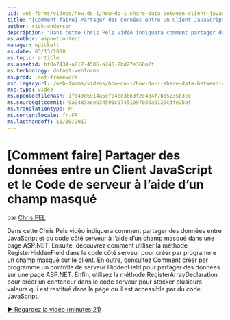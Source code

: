 ```yaml
---
uid: web-forms/videos/how-do-i/how-do-i-share-data-between-client-javascript-and-server-code-using-a-hidden-field
title: "[Comment faire] Partager des données entre un Client JavaScript et le Code de serveur à l’aide d’un champ masqué | Documents Microsoft"
author: rick-anderson
description: "Dans cette Chris Pels vidéo indiquera comment partager des données entre JavaScript et du code côté serveur à l’aide d’un champ masqué dans une page ASP.NET. Ensuite, découvrez comment t..."
ms.author: aspnetcontent
manager: wpickett
ms.date: 03/13/2008
ms.topic: article
ms.assetid: bf0a7434-a017-4506-a240-2bd27e360a2f
ms.technology: dotnet-webforms
ms.prod: .net-framework
msc.legacyurl: /web-forms/videos/how-do-i/how-do-i-share-data-between-client-javascript-and-server-code-using-a-hidden-field
msc.type: video
ms.openlocfilehash: 1fd40d6914a6cf04cd3b63f2e484f7bd5235b3cc
ms.sourcegitcommit: 9a9483aceb34591c97451997036a9120c3fe2baf
ms.translationtype: MT
ms.contentlocale: fr-FR
ms.lasthandoff: 11/10/2017
---
```

<a name="how-do-i-share-data-between-client-javascript-and-server-code-using-a-hidden-field"></a>[Comment faire] Partager des données entre un Client JavaScript et le Code de serveur à l’aide d’un champ masqué
====================
par [Chris PEL](https://twitter.com/chrispels)

Dans cette Chris Pels vidéo indiquera comment partager des données entre JavaScript et du code côté serveur à l’aide d’un champ masqué dans une page ASP.NET. Ensuite, découvrez comment utiliser la méthode RegisterHiddenField dans le code côté serveur pour créer par programme un champ masqué sur le client. En outre, consultez Comment créer par programme un contrôle de serveur HiddenField pour partager des données sur une page ASP.NET. Enfin, utilisez la méthode RegisterArrayDeclaration pour créer un conteneur dans le code serveur pour stocker plusieurs valeurs qui est restitué dans la page où il est accessible par du code JavaScript.

[&#9654; Regardez la vidéo (minutes 21)](https://channel9.msdn.com/Blogs/ASP-NET-Site-Videos/how-do-i-share-data-between-client-javascript-and-server-code-using-a-hidden-field)
